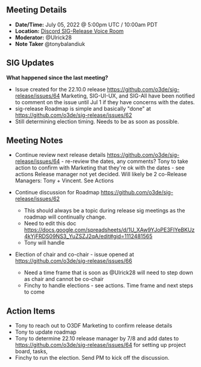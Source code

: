 ## Meeting Details

- **Date/Time:** July 05, 2022 @ 5:00pm UTC / 10:00am PDT
- **Location:** [Discord SIG-Release Voice Room](https://discord.gg/Z2bzwCRJEz)
- **Moderator:** @Ulrick28  
- **Note Taker** @tonybalandiuk 

## SIG Updates
**What happened since the last meeting?**
* Issue created for the 22.10.0 release https://github.com/o3de/sig-release/issues/64 Marketing, SIG-UI-UX, and SIG-All have been notified to comment on the issue until Jul 1 if they have concerns with the dates. 
* sig-release Roadmap is simple and basically "done" at https://github.com/o3de/sig-release/issues/62
* Still determining election timing. Needs to be as soon as possible.

## Meeting Notes
* Continue review next release details https://github.com/o3de/sig-release/issues/64 - re-review the dates, any comments?
Tony to take action to confirm with Marketing that they're ok with the dates - see actions
Release manager not yet decided. Will likely be 2 co-Release Managers: Tony + Vincent. See Actions

* Continue discussion for Roadmap https://github.com/o3de/sig-release/issues/62
     * This should always be a topic during release sig meetings as the roadmap will continually change.
     * Need to edit this doc https://docs.google.com/spreadsheets/d/1U_XAw9YJoPE3FlYeBKUz4kYjFRDS09NS3_YuZSZJ2qA/edit#gid=1112481565
     * Tony will handle
* Election of chair and co-chair - issue opened at https://github.com/o3de/sig-release/issues/66
     * Need a time frame that is soon as @Ulrick28 will need to step down as chair and cannot be co-chair
     * Finchy to handle elections - see actions. Time frame and next steps to come

## Action Items
* Tony to reach out to O3DF Marketing to confirm release details
* Tony to update roadmap
* Tony to determine 22.10 release manager by 7/8 and add dates to https://github.com/o3de/sig-release/issues/64 for setting up project board, tasks, 
* Finchy to run the election. Send PM to kick off the discussion.

